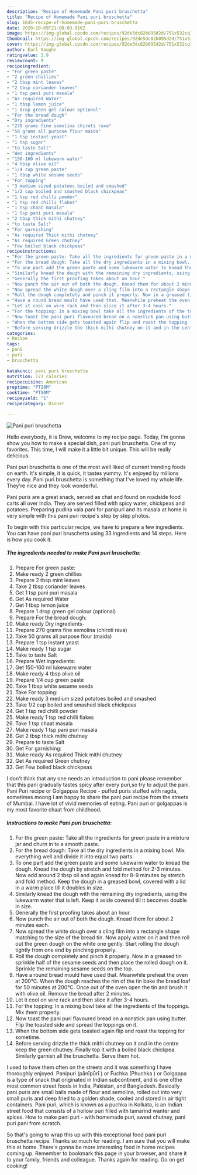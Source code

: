 ```yaml
---
description: "Recipe of Homemade Pani puri bruschetta"
title: "Recipe of Homemade Pani puri bruschetta"
slug: 1645-recipe-of-homemade-pani-puri-bruschetta
date: 2020-10-09T21:08:03.916Z
image: https://img-global.cpcdn.com/recipes/92de5dc82b095d2d/751x532cq70/pani-puri-bruschetta-recipe-main-photo.jpg
thumbnail: https://img-global.cpcdn.com/recipes/92de5dc82b095d2d/751x532cq70/pani-puri-bruschetta-recipe-main-photo.jpg
cover: https://img-global.cpcdn.com/recipes/92de5dc82b095d2d/751x532cq70/pani-puri-bruschetta-recipe-main-photo.jpg
author: Earl Vaughn
ratingvalue: 3.9
reviewcount: 9
recipeingredient:
- "For green paste"
- "2 green chillies"
- "2 tbsp mint leaves"
- "2 tbsp coriander leaves"
- "1 tsp pani puri masala"
- "As required Water"
- "1 tbsp lemon juice"
- "1 drop green gel colour optional"
- "For the bread dough"
- "Dry ingredients"
- "270 grams fine semolina chiroti rava"
- "50 grams all purpose flour maida"
- "1 tsp instant yeast"
- "1 tsp sugar"
- "to taste Salt"
- "Wet ingredients"
- "150-160 ml lukewarm water"
- "4 tbsp olive oil"
- "1/4 cup green paste"
- "1 tbsp white sesame seeds"
- "For topping"
- "3 medium sized potatoes boiled and smashed"
- "1/2 cup boiled and smashed black chickpeas"
- "1 tsp red chilli powder"
- "1 tsp red chilli flakes"
- "1 tsp chaat masala"
- "1 tsp pani puri masala"
- "2 tbsp thick mithi chutney"
- "to taste Salt"
- "For garnishing"
- "As required Thick mithi chutney"
- "As required Green chutney"
- "Few boiled black chickpeas"
recipeinstructions:
- "For the green paste: Take all the ingredients for green paste in a mixture jar and churn in to a smooth paste."
- "For the bread dough: Take all the dry ingredients in a mixing bowl. Mix everything well and divide it into equal two parts."
- "To one part add the green paste and some lukewarm water to knead the dough. Knead the dough by stretch and fold method for 2-3 minutes. Now add around 2 tbsp oil and again knead for 8-9 minutes by stretch and fold method. Keep the dough in a greased bowl, covered with a lid in a warm place till it doubles in size."
- "Similarly knead the dough with the remaining dry ingredients, using the lukewarm water that is left. Keep it aside covered till it becomes double in size."
- "Generally the first proofing takes about an hour."
- "Now punch the air out of both the dough. Knead them for about 2 minutes each."
- "Now spread the white dough over a cling film into a rectangle shape matching to the size of the bread tin. Now apply water on it and then roll out the green dough on the white one gently. Start rolling the dough tightly from one end by pinching properly."
- "Roll the dough completely and pinch it properly. Now in a greased tin sprinkle half of the sesame seeds and then place the rolled dough on it. Sprinkle the remaining sesame seeds on the top."
- "Have a round bread mould have used that. Meanwhile preheat the oven at 200°C. When the dough reaches the rim of the tin bake the bread loaf for 50 minutes at 200°C. Once out of the oven open the tin and brush it with olive oil. Remove the bread after 2 minutes."
- "Let it cool on wire rack and then slice it after 3-4 hours."
- "For the topping: In a mixing bowl take all the ingredients of the toppings. Mix them properly."
- "Now toast the pani puri flavoured bread on a nonstick pan using butter. Flip the toasted side and spread the toppings on it."
- "When the bottom side gets toasted again flip and roast the topping for sometime."
- "Before serving drizzle the thick mithi chutney on it and in the centre keep the green chutney. Finally top it with a boiled black chickpea. Similarly garnish all the bruschetta. Serve them hot."
categories:
- Recipe
tags:
- pani
- puri
- bruschetta

katakunci: pani puri bruschetta 
nutrition: 172 calories
recipecuisine: American
preptime: "PT28M"
cooktime: "PT50M"
recipeyield: "1"
recipecategory: Dinner

---
```



![Pani puri bruschetta](https://img-global.cpcdn.com/recipes/92de5dc82b095d2d/751x532cq70/pani-puri-bruschetta-recipe-main-photo.jpg)

Hello everybody, it is Drew, welcome to my recipe page. Today, I'm gonna show you how to make a special dish, pani puri bruschetta. One of my favorites. This time, I will make it a little bit unique. This will be really delicious.

Pani puri bruschetta is one of the most well liked of current trending foods on earth. It's simple, it is quick, it tastes yummy. It's enjoyed by millions every day. Pani puri bruschetta is something that I've loved my whole life. They're nice and they look wonderful.

Pani puris are a great snack, served as chat and found on roadside food carts all over India. They are served filled with spicy water, chickpeas and potatoes. Preparing pudina vala pani for panipuri and its masala at home is very simple with this pani puri recipe&#39;s step by step photos.


To begin with this particular recipe, we have to prepare a few ingredients. You can have pani puri bruschetta using 33 ingredients and 14 steps. Here is how you cook it.

<!--inarticleads1-->

##### The ingredients needed to make Pani puri bruschetta:

1. Prepare For green paste:
1. Make ready 2 green chillies
1. Prepare 2 tbsp mint leaves
1. Take 2 tbsp coriander leaves
1. Get 1 tsp pani puri masala
1. Get As required Water
1. Get 1 tbsp lemon juice
1. Prepare 1 drop green gel colour (optional)
1. Prepare For the bread dough:
1. Make ready Dry ingredients-
1. Prepare 270 grams fine semolina (chiroti rava)
1. Take 50 grams all purpose flour (maida)
1. Prepare 1 tsp instant yeast
1. Make ready 1 tsp sugar
1. Take to taste Salt
1. Prepare Wet ingredients:
1. Get 150-160 ml lukewarm water
1. Make ready 4 tbsp olive oil
1. Prepare 1/4 cup green paste
1. Take 1 tbsp white sesame seeds
1. Take For topping:
1. Make ready 3 medium sized potatoes boiled and smashed
1. Take 1/2 cup boiled and smashed black chickpeas
1. Get 1 tsp red chilli powder
1. Make ready 1 tsp red chilli flakes
1. Take 1 tsp chaat masala
1. Make ready 1 tsp pani puri masala
1. Get 2 tbsp thick mithi chutney
1. Prepare to taste Salt
1. Get For garnishing:
1. Make ready As required Thick mithi chutney
1. Get As required Green chutney
1. Get Few boiled black chickpeas


I don&#39;t think that any one needs an introduction to pani please remember that this pani gradually tastes spicy after every puri,so try to adjust the pani. Pani Puri recipe or Golgappas Recipe - puffed puris stuffed with ragda, sometimes moong I am happy to share the pani puri recipe from the streets of Mumbai. I have lot of vivid memories of eating. Pani puri or golgappas is my most favorite chaat from childhood. 

<!--inarticleads2-->

##### Instructions to make Pani puri bruschetta:

1. For the green paste: Take all the ingredients for green paste in a mixture jar and churn in to a smooth paste.
1. For the bread dough: Take all the dry ingredients in a mixing bowl. Mix everything well and divide it into equal two parts.
1. To one part add the green paste and some lukewarm water to knead the dough. Knead the dough by stretch and fold method for 2-3 minutes. Now add around 2 tbsp oil and again knead for 8-9 minutes by stretch and fold method. Keep the dough in a greased bowl, covered with a lid in a warm place till it doubles in size.
1. Similarly knead the dough with the remaining dry ingredients, using the lukewarm water that is left. Keep it aside covered till it becomes double in size.
1. Generally the first proofing takes about an hour.
1. Now punch the air out of both the dough. Knead them for about 2 minutes each.
1. Now spread the white dough over a cling film into a rectangle shape matching to the size of the bread tin. Now apply water on it and then roll out the green dough on the white one gently. Start rolling the dough tightly from one end by pinching properly.
1. Roll the dough completely and pinch it properly. Now in a greased tin sprinkle half of the sesame seeds and then place the rolled dough on it. Sprinkle the remaining sesame seeds on the top.
1. Have a round bread mould have used that. Meanwhile preheat the oven at 200°C. When the dough reaches the rim of the tin bake the bread loaf for 50 minutes at 200°C. Once out of the oven open the tin and brush it with olive oil. Remove the bread after 2 minutes.
1. Let it cool on wire rack and then slice it after 3-4 hours.
1. For the topping: In a mixing bowl take all the ingredients of the toppings. Mix them properly.
1. Now toast the pani puri flavoured bread on a nonstick pan using butter. Flip the toasted side and spread the toppings on it.
1. When the bottom side gets toasted again flip and roast the topping for sometime.
1. Before serving drizzle the thick mithi chutney on it and in the centre keep the green chutney. Finally top it with a boiled black chickpea. Similarly garnish all the bruschetta. Serve them hot.


I used to have them often on the streets and it was something I have thoroughly enjoyed. Panipuri (pānīpūrī ) or Fuchka (Phuchka ) or Golgappa is a type of snack that originated in Indian subcontinent, and is one ofthe most common street foods in India, Pakistan, and Bangladesh. Basically pani puris are small balls made of flour and semolina, rolled out into very small puris and deep fried to a golden shade, cooled and stored in air tight containers. Pani puri, which is known as a puchka in Kolkata, is an Indian street food that consists of a hollow puri filled with tamarind wanter and spices. How to make pani puri - with homemade puri, sweet chutney, pani puri pani from scratch. 

So that's going to wrap this up with this exceptional food pani puri bruschetta recipe. Thanks so much for reading. I am sure that you will make this at home. There's gonna be more interesting food in home recipes coming up. Remember to bookmark this page in your browser, and share it to your family, friends and colleague. Thanks again for reading. Go on get cooking!
